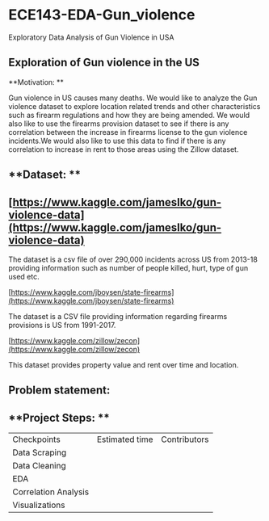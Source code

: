 # ECE143-EDA-Gun_violence
Exploratory Data Analysis of Gun Violence in USA 
## **Exploration of Gun violence in the US** 

**Motivation: **

Gun violence in US causes many deaths. We would like to analyze the Gun violence dataset to explore location related trends and other characteristics such as firearm regulations and how they are being amended. We would also like to use the firearms provision dataset to see if there is any correlation between the increase in firearms license to the gun violence incidents.We would also like to use this data to find if there is any correlation to increase in rent to those areas using the Zillow dataset.  

## **Dataset: **

## [https://www.kaggle.com/jameslko/gun-violence-data](https://www.kaggle.com/jameslko/gun-violence-data) 

The dataset is a csv file of over 290,000 incidents across US from 2013-18 providing information such as number of people killed, hurt, type of gun used etc. 

[https://www.kaggle.com/jboysen/state-firearms](https://www.kaggle.com/jboysen/state-firearms)

The dataset is a CSV file providing information regarding firearms provisions is US from 1991-2017. 

[https://www.kaggle.com/zillow/zecon](https://www.kaggle.com/zillow/zecon)

This dataset provides property value and rent over time and location. 

## **Problem statement:**

## **Project Steps: **	

<table>
  <tr>
    <td>Checkpoints</td>
    <td>Estimated time</td>
    <td>Contributors</td>
  </tr>
  <tr>
    <td>Data Scraping</td>
    <td></td>
    <td></td>
  </tr>
  <tr>
    <td>Data Cleaning</td>
    <td></td>
    <td></td>
  </tr>
  <tr>
    <td>EDA</td>
    <td></td>
    <td></td>
  </tr>
  <tr>
    <td>Correlation Analysis</td>
    <td></td>
    <td></td>
  </tr>
  <tr>
    <td>Visualizations</td>
    <td></td>
    <td></td>
  </tr>
</table>


##  	 	

